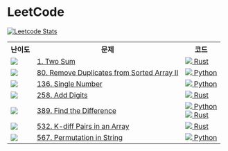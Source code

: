 # LeetCode

[![Leetcode Stats](https://leetcode.card.workers.dev/?username=ShapeLayer)](https://leetcode.com/ShapeLayer)


<table>
  <tr>
    <th>난이도</th>
    <th>문제</th>
    <th>코드</th>
  </tr>
  
  <tr>
    <td><img src="https://img.shields.io/badge/-easy-brightgreen" height=""></td>
    <td><a href="https://leetcode.com/problems/two-sum">1. Two Sum</a></td>
    <td><a href="./rust/1.rs"><img src="https://via.placeholder.com/13/dea584/000?text=%20"> Rust</a></td>
  </tr>

  <tr>
    <td><img src="https://img.shields.io/badge/-medium-yellow" height=""></td>
    <td><a href="https://leetcode.com/problems/remove-duplicates-from-sorted-array-ii">80. Remove Duplicates from Sorted Array II</a></td>
    <td><a href="./python/80.py"><img src="https://via.placeholder.com/13/3572A5/000?text=%20"> Python</a></td>
  </tr>

  <tr>
    <td><img src="https://img.shields.io/badge/-easy-brightgreen" height=""></td>
    <td><a href="https://leetcode.com/problems/single-number">136. Single Number</a></td>
    <td><a href="./python/136.py"><img src="https://via.placeholder.com/13/3572A5/000?text=%20"> Python</a></td>
  </tr>

  <tr>
    <td><img src="https://img.shields.io/badge/-easy-brightgreen" height=""></td>
    <td><a href="https://leetcode.com/problems/add-digits">258. Add Digits</a></td>
    <td><a href="./rust/258.rs"><img src="https://via.placeholder.com/13/dea584/000?text=%20"> Rust</a></td>
  </tr>

  <tr>
    <td><img src="https://img.shields.io/badge/-easy-brightgreen" height=""></td>
    <td><a href="https://leetcode.com/problems/find-the-difference">389. Find the Difference</a></td>
    <td><a href="./python/389.py"><img src="https://via.placeholder.com/13/3572A5/000?text=%20"> Python</a><br><a href="./rust/389.rs"><img src="https://via.placeholder.com/13/dea584/000?text=%20"> Rust</a></td>
  </tr>

  <tr>
    <td><img src="https://img.shields.io/badge/-medium-yellow" height=""></td>
    <td><a href="https://leetcode.com/problems/k-diff-pairs-in-an-array">532. K-diff Pairs in an Array</a></td>
    <td><a href="./rust/532.rs"><img src="https://via.placeholder.com/13/dea584/000?text=%20"> Rust</a></td>
  </tr>

  <tr>
    <td><img src="https://img.shields.io/badge/-medium-yellow" height=""></td>
    <td><a href="https://leetcode.com/problems/permutation-in-string">567. Permutation in String</a></td>
    <td><a href="./python/567.py"><img src="https://via.placeholder.com/13/3572A5/000?text=%20"> Python</a></td>
  </tr>

</table>
